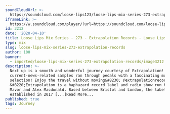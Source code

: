 ```yaml
---
soundCloudUrl: >-
  https://soundcloud.com/loose-lips123/loose-lips-mix-series-273-extrapolation-records
iframeLink: >-
  https://w.soundcloud.com/player/?url=https://soundcloud.com/loose-lips123/loose-lips-mix-series-273-extrapolation-records&color=00aabb&auto_play=false&hide_related=false&show_comments=true&show_user=true&show_reposts=false
id: 3212
date: '2020-04-10'
title: Loose Lips Mix Series - 273 - Extrapolation Records - Loose Lips
type: mix
slug: loose-lips-mix-series-273-extrapolation-records
author: 100
banner:
  - imported/loose-lips-mix-series-273-extrapolation-records/image3212.jpeg
description: >-
  Next up is a smooth and wonderful journey courtesy of Extrapolation! Blending
  current-news-related samples ran through pedals with a fascinating musical
  selection! Enjoy the travel without moving&#8230; @extrapolationrecords
  &#8220;Extrapolation is a haphazard record label and radio show run by Zander
  Mavor and Alex Macdonald. Based between Bristol and London, the label was
  established in 2017 [...]Read More...
published: true
tags: Journey
---
```

